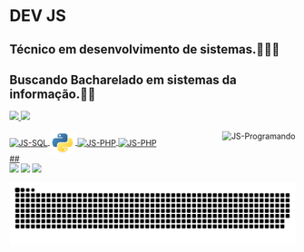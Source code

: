 # DEV JS
 
 ## Técnico em desenvolvimento de sistemas.👨🏻‍💻
 ## Buscando Bacharelado em sistemas da informação.🤵🏻
<div>
  <a href="https://github.com/DEVJS2005">
  <img height="180em" src="https://github-readme-stats.vercel.app/api?username=DEVJS2005&show_icons=true&theme=buefy&include_all_commits=true&count_private=true"/>
  <img height="180em" src="https://github-readme-stats.vercel.app/api/top-langs/?username=DEVJS2005&layout=compact&langs_count=7&theme=buefy"/>
</div>
  <div style="display: inline_block"><br>
  <img align="center" alt="JS-SQL" height="50" width="50" src="https://cdn.jsdelivr.net/gh/devicons/devicon/icons/mysql/mysql-original-wordmark.svg">
  <img align="center" alt="JS-Python" height="40" width="45" src="https://raw.githubusercontent.com/devicons/devicon/master/icons/python/python-original.svg">
    <img align="center" alt="JS-PHP" height="40" width="45" src="https://cdn.jsdelivr.net/gh/devicons/devicon/icons/php/php-original.svg">
   <img align="center" alt="JS-PHP" height="40" width="45" src="https://docs.microsoft.com/pt-br/windows/dev-environment/">
  <img align="right" alt="JS-Programando" src="https://media.giphy.com/media/26tn33aiTi1jkl6H6/giphy.gif">
</div>
  ##
<div> 
  <a href="https://www.instagram.com/jsbatis/?hl=pt-br" target="_blank"><img src="https://img.shields.io/badge/-Instagram-%23E4405F?style=for-the-badge&logo=instagram&logoColor=white" target="_blank"></a>
  <a href = "jvl14533@outlook.com"><img src="https://img.shields.io/badge/-Gmail-%23333?style=for-the-badge&logo=gmail&logoColor=white" target="_blank"></a>
  <a href="https://www.linkedin.com/in/joão-victor-903445209/" target="_blank"><img src="https://img.shields.io/badge/-LinkedIn-%230077B5?style=for-the-badge&logo=linkedin&logoColor=white" target="_blank"></a> 
 
  ![Snake animation](https://github.com/DEVJS2005/DEVJS2005/blob/output/github-contribution-grid-snake.svg)
 
</div>
